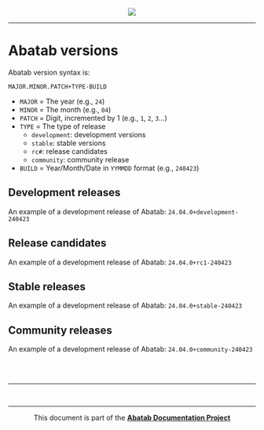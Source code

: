 <!-- 240430 -->

<div align="center">

![](../../.github/resources/images/logos/abatab-documentation-project-logo.png)

</div>

***

# Abatab versions

Abatab version syntax is:

`MAJOR.MINOR.PATCH+TYPE-BUILD`

- `MAJOR` = The year (e.g., `24`)
- `MINOR` = The month (e.g., `04`)
- `PATCH` = Digit, incremented by 1 (e.g., `1`, `2`, `3`...)
- `TYPE` = The type of release
  - `development`: development versions
  - `stable`: stable versions
  - `rc#`: release candidates
  - `community`: community release
- `BUILD` = Year/Month/Date in `YYMMDD` format (e.g., `240423`)

## Development releases

An example of a development release of Abatab: `24.04.0+development-240423`

## Release candidates

An example of a development release of Abatab: `24.04.0+rc1-240423`

## Stable releases

An example of a development release of Abatab: `24.04.0+stable-240423`

## Community releases

An example of a development release of Abatab: `24.04.0+community-240423`

<br>
<br>

***

<!-- Abatab Documentation Project Footer -->

<br>

***

<div align="center">

This document is part of the
<b>[Abatab Documentation Project](https://github.com/spectrum-health-systems/Abatab-Documentation-Project)</b><br>

</div>

